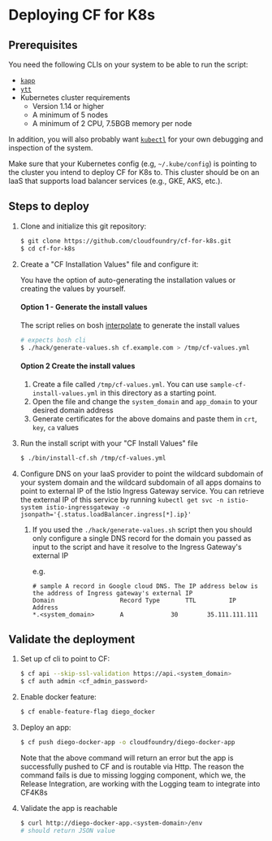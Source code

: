 # Deploying CF for K8s

## Prerequisites

You need the following CLIs on your system to be able to run the script:

* [`kapp`](https://k14s.io/#install)
* [`ytt`](https://k14s.io/#install)
* Kubernetes cluster requirements
  * Version 1.14 or higher
  * A minimum of 5 nodes
  * A minimum of 2 CPU, 7.5BGB memory per node

In addition, you will also probably want [`kubectl`](https://kubernetes.io/docs/tasks/tools/install-kubectl/) for your own debugging and inspection of the system.

Make sure that your Kubernetes config (e.g, `~/.kube/config`) is pointing to the cluster you intend to deploy CF for K8s to. This cluster should be on an IaaS that supports load balancer services (e.g., GKE, AKS, etc.).

## Steps to deploy

1. Clone and initialize this git repository:
   ```bash
   $ git clone https://github.com/cloudfoundry/cf-for-k8s.git
   $ cd cf-for-k8s
   ```

1. Create a "CF Installation Values" file and configure it:

   You have the option of auto-generating the installation values or creating the values by yourself. 

   #### Option 1 - Generate the install values
   The script relies on bosh [interpolate](https://bosh.io/docs/cli-v2-install/#install) to generate the install values
   ```bash
   # expects bosh cli
   $ ./hack/generate-values.sh cf.example.com > /tmp/cf-values.yml
   ```
   #### Option 2 Create the install values
   1. Create a file called `/tmp/cf-values.yml`. You can use `sample-cf-install-values.yml` in this directory as a starting point.
   1. Open the file and change the `system_domain` and `app_domain` to your desired domain address
   1. Generate certificates for the above domains and paste them in `crt`, `key`, `ca` values

1. Run the install script with your "CF Install Values" file
   ```bash
   $ ./bin/install-cf.sh /tmp/cf-values.yml
   ```

1. Configure DNS on your IaaS provider to point the wildcard subdomain of your
   system domain and the wildcard subdomain of all apps domains to point to external IP
   of the Istio Ingress Gateway service. You can retrieve the external IP of this service by running
   `kubectl get svc -n istio-system istio-ingressgateway -o jsonpath='{.status.loadBalancer.ingress[*].ip}'`
   1. If you used the `./hack/generate-values.sh` script then you should only
      configure a single DNS record for the domain you passed as input to the
      script and have it resolve to the Ingress Gateway's external IP

      e.g. 
      ```
      # sample A record in Google cloud DNS. The IP address below is the address of Ingress gateway's external IP
      Domain                  Record Type       TTL         IP Address
      *.<system_domain>	      A	            30	      35.111.111.111
      ```

## Validate the deployment

1. Set up cf cli to point to CF:
   ```bash
   $ cf api --skip-ssl-validation https://api.<system_domain>
   $ cf auth admin <cf_admin_password>
   ```

1. Enable docker feature:
   ```bash
   $ cf enable-feature-flag diego_docker
   ```

1. Deploy an app:
   ```bash
   $ cf push diego-docker-app -o cloudfoundry/diego-docker-app
   ```
   Note that the above command will return an error but the app is successfully pushed to CF and is routable via Http. The reason the command fails is due to missing logging component, which we, the Release Integration, are working with the Logging team to integrate into CF4K8s

1. Validate the app is reachable
   ```bash
   $ curl http://diego-docker-app.<system-domain>/env
   # should return JSON value
   ```
